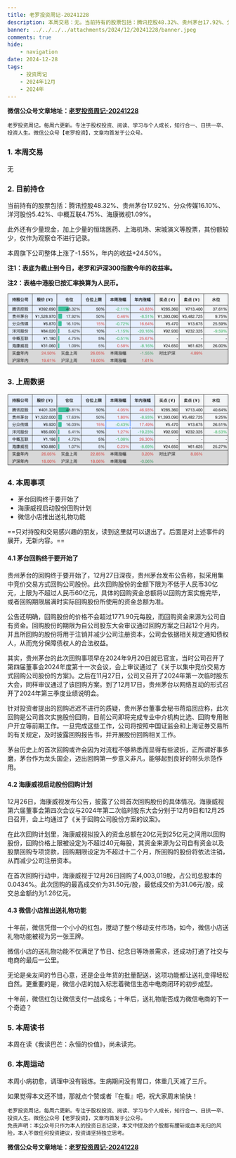 ```yaml
---
title: 老罗投资周记-20241228
description: 本周交易：无。当前持有的股票包括：腾讯控股48.32%、贵州茅台17.92%、分众传媒16.10%、洋河股份5.42%、中概互联4.75%、海康微视1.09%。此外还有少量现金，加上少量的恒瑞医药、上海机场、宋城演义等股票，其份额较少，仅作为观察仓不进行记录。本周旗下公司整体上涨了-1.55%，年内的收益+24.50%。
banner: ../../../../attachments/2024/12/20241228/banner.jpeg
comments: true
hide:
    - navigation
date: 2024-12-28
tags:
    - 投资周记
    - 2024年12月
    - 2024年
---
```


__微信公众号文章地址：[老罗投资周记-20241228](https://mp.weixin.qq.com/s/sYLH80D6EPyjH-cPwxIfaQ)__

```
老罗投资周记，每周六更新。专注于股权投资、阅读、学习与个人成长，知行合一、日拱一卒、投资人生。微信公众号【老罗投资】，文章均首发于公众号。
```

### 1. 本周交易

无

### 2. 目前持仓

当前持有的股票包括：腾讯控股48.32%、贵州茅台17.92%、分众传媒16.10%、洋河股份5.42%、中概互联4.75%、海康微视1.09%。

此外还有少量现金，加上少量的恒瑞医药、上海机场、宋城演义等股票，其份额较少，仅作为观察仓不进行记录。

本周旗下公司整体上涨了<span class="green">-1.55%</span>，年内的收益<span class="red">+24.50%</span>。

**注1：表底为截止到今日，老罗和沪深300指数今年的收益率。**

**注2：表格中港股已按汇率换算为人民币。**

![目前持仓](../../../attachments/2024/12/20241228/1.jpg)

### 3. 上周数据

![上周数据](../../../attachments/2024/12/20241228/2.jpg)

### 4. 本周事项

+ 茅台回购终于要开始了
+ 海康威视启动股份回购计划
+ 微信小店推出送礼物功能

==只对持股和交易感兴趣的朋友，读到这里就可以退出了。后面是对上述事件的展开，无新内容。==

#### 4.1 茅台回购终于要开始了

贵州茅台的回购终于要开始了，12月27日深夜，贵州茅台发布公告称，拟采用集中竞价交易方式回购公司股份。此次回购股份的金额下限为不低于人民币30亿元，上限为不超过人民币60亿元，具体的回购资金总额将以回购方案实施完毕，或者回购期限届满时实际回购股份所使用的资金总额为准。

公告还明确，回购股份的价格不会超过1771.90元每股，而回购资金来源为公司自有资金。回购股份的期限为自公司股东大会审议通过回购方案之日起12个月内，并且所回购的股份将用于注销并减少公司注册资本，公司会依据相关规定通知债权人，从而充分保障债权人的合法权益。

其实，贵州茅台的此次回购事项早在2024年9月20日就已官宣，当时公司召开了第四届董事会2024年度第十一次会议，会上审议通过了《关于以集中竞价交易方式回购公司股份的方案》。之后在11月27日，公司又召开了2024年第一次临时股东大会，同样审议通过了该回购方案。到了12月17日，贵州茅台以网络互动的形式召开了2024年第三季度业绩说明会。

针对投资者提出的回购迟迟不进行的质疑，贵州茅台董事会秘书蒋焰回应称，此次回购是公司首次实施股份回购，目前公司即将完成专业中介机构比选、回购专用账户开立等前期工作。一旦完成这些工作，公司将按照中国证监会和上海证券交易所的有关规定，及时披露回购报告书，并开展股份回购相关工作。

茅台历史上的首次回购或许会因为对流程不够熟悉而显得有些波折，正所谓好事多磨，茅台作为龙头国企，迈出回购第一步意义非凡，能够起到良好的带头示范作用。

#### 4.2 海康威视启动股份回购计划

12月26日，海康威视发布公告，披露了公司首次回购股份的具体情况。海康威视第六届董事会第四次会议与2024年第二次临时股东大会分别于12月9日和12月25日召开，会上均通过了《关于回购公司股份方案的议案》。

在此次回购计划里，海康威视拟投入的资金总额在20亿元到25亿元之间用以回购股份，回购价格上限被设定为不超过40元每股，其资金来源为公司自有资金以及股票回购专项贷款，回购期限设定为不超过十二个月，所回购的股份将依法注销，从而减少公司注册资本。

在首次回购行动中，海康威视于12月26日回购了4,003,019股，占公司总股本的0.0434%。此次回购的最高成交价为31.50元/股，最低成交价为31.06元/股，成交总金额约为1.26亿元。

#### 4.3 微信小店推出送礼物功能

十年前，微信凭借一个小小的红包，搅动了整个移动支付市场，如今，微信小店送礼物功能被视为另一张王牌。

微信小店的送礼物功能不仅满足了节日、纪念日等场景需求，还成功打通了社交与电商的最后一公里。

无论是亲友间的节日心意，还是企业年货的批量配送，这项功能都让送礼变得轻松自然。更重要的是，微信小店的加入标志着微信生态中电商闭环的初步成型。

十年前，微信红包让微信支付一战成名；十年后，送礼物能否成为微信电商的下一个奇迹？

### 5. 本周读书

本周在读《我读巴芒：永恒的价值》，尚未读完。

### 6. 本周运动

本周小病初愈，调理中没有锻炼。生病期间没有胃口，体重几天减了三斤。

如果觉得本文还不错，那就点个赞或者『在看』吧，祝大家周末愉快！

```
老罗投资周记，每周六更新。专注于股权投资、阅读、学习与个人成长，知行合一、日拱一卒、投资人生。微信公众号【老罗投资】，文章均首发于公众号。
免责声明：本公众号只作为本人的投资日志记录，本文中提及的个股都有腰斩或血本无归的风险，本人不做任何投资建议，投资请坚持独立思考。
```

__微信公众号文章地址：[老罗投资周记-20241228](https://mp.weixin.qq.com/s/sYLH80D6EPyjH-cPwxIfaQ)__